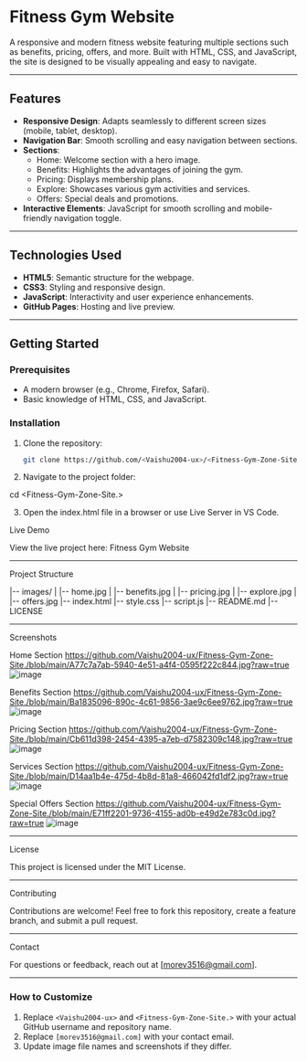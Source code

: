 # Fitness Gym Website

A responsive and modern fitness website featuring multiple sections such as benefits, pricing, offers, and more. Built with HTML, CSS, and JavaScript, the site is designed to be visually appealing and easy to navigate.

---

## **Features**

- **Responsive Design**: Adapts seamlessly to different screen sizes (mobile, tablet, desktop).
- **Navigation Bar**: Smooth scrolling and easy navigation between sections.
- **Sections**:
  - Home: Welcome section with a hero image.
  - Benefits: Highlights the advantages of joining the gym.
  - Pricing: Displays membership plans.
  - Explore: Showcases various gym activities and services.
  - Offers: Special deals and promotions.
- **Interactive Elements**: JavaScript for smooth scrolling and mobile-friendly navigation toggle.

---

## **Technologies Used**

- **HTML5**: Semantic structure for the webpage.
- **CSS3**: Styling and responsive design.
- **JavaScript**: Interactivity and user experience enhancements.
- **GitHub Pages**: Hosting and live preview.

---

## **Getting Started**

### **Prerequisites**
- A modern browser (e.g., Chrome, Firefox, Safari).
- Basic knowledge of HTML, CSS, and JavaScript.

### **Installation**

1. Clone the repository:
   ```bash
   git clone https://github.com/<Vaishu2004-ux>/<Fitness-Gym-Zone-Site.>.git

2. Navigate to the project folder:

cd <Fitness-Gym-Zone-Site.>


3. Open the index.html file in a browser or use Live Server in VS Code.

Live Demo

View the live project here: Fitness Gym Website


---

Project Structure

|-- images/
|   |-- home.jpg
|   |-- benefits.jpg
|   |-- pricing.jpg
|   |-- explore.jpg
|   |-- offers.jpg
|-- index.html
|-- style.css
|-- script.js
|-- README.md
|-- LICENSE


---

Screenshots

Home Section
https://github.com/Vaishu2004-ux/Fitness-Gym-Zone-Site./blob/main/A77c7a7ab-5940-4e51-a4f4-0595f222c844.jpg?raw=true
![image](https://github.com/user-attachments/assets/67fb917a-8fda-45a5-b234-29c0fc5d61dd)


Benefits Section
https://github.com/Vaishu2004-ux/Fitness-Gym-Zone-Site./blob/main/Ba1835096-890c-4c61-9856-3ae9c6ee9762.jpg?raw=true
![image](https://github.com/user-attachments/assets/56fa83ea-c475-4aab-9e79-9edd813f716c)


Pricing Section
https://github.com/Vaishu2004-ux/Fitness-Gym-Zone-Site./blob/main/Cb611d398-2454-4395-a7eb-d7582309c148.jpg?raw=true
![image](https://github.com/user-attachments/assets/4cd408b6-936e-46d6-9147-41afcbac970a)


Services Section 
https://github.com/Vaishu2004-ux/Fitness-Gym-Zone-Site./blob/main/D14aa1b4e-475d-4b8d-81a8-466042fd1df2.jpg?raw=true
![image](https://github.com/user-attachments/assets/6bb6d8d0-9844-4e1c-8ab6-8e11f01acd62)


Special Offers Section 
https://github.com/Vaishu2004-ux/Fitness-Gym-Zone-Site./blob/main/E71ff2201-9736-4155-ad0b-e49d2e783c0d.jpg?raw=true
![image](https://github.com/user-attachments/assets/b90511ef-9d1f-4aa7-8b7f-7b91081cc93b)



---

License

This project is licensed under the MIT License.


---

Contributing

Contributions are welcome! Feel free to fork this repository, create a feature branch, and submit a pull request.


---

Contact

For questions or feedback, reach out at [morev3516@gmail.com].

---

### **How to Customize**
1. Replace `<Vaishu2004-ux>` and `<Fitness-Gym-Zone-Site.>` with your actual GitHub username and repository name.
2. Replace `[morev3516@gmail.com]` with your contact email.
3. Update image file names and screenshots if they differ.
